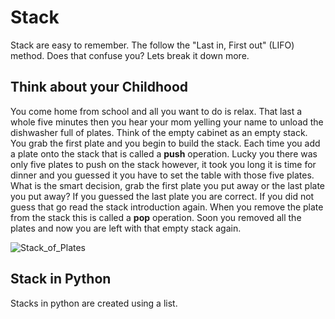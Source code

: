 # Stack
Stack are easy to remember. The follow the "Last in, First out" (LIFO) method. Does that confuse you? Lets break it down more.

## Think about your Childhood
You come home from school and all you want to do is relax. That last a whole five minutes then you hear your mom yelling your name to unload the dishwasher full of plates. Think of the empty cabinet as an empty stack. You grab the first plate and you begin to build the stack. Each time you add a plate onto the stack that is called a **push** operation. Lucky you there was only five plates to push on the stack however, it took you long it is time for dinner and you guessed it you have to set the table with those five plates. What is the smart decision, grab the first plate you put away or the last plate you put away? If you guessed the last plate you are correct. If you did not guess that go read the stack introduction again. When you remove the plate from the stack this is called a **pop** operation. Soon you removed all the plates and now you are left with that empty stack again. 

![Stack_of_Plates](Stack_of_Plates.jpg)

## Stack in Python
Stacks in python are created using a list.